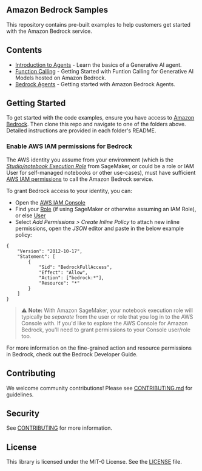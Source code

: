 <style>
  .md-typeset h1,
  .md-content__button {
    display: none;
  }
</style>

<h2>Amazon Bedrock Samples</h2>

This repository contains pre-built examples to help customers get started with the Amazon Bedrock service.

<h2>Contents</h2>

- [Introduction to Agents](https://github.com/aws-samples/amazon-bedrock-samples/agents/introduction-to-agents) - Learn the basics of a Generative AI agent.
- [Function Calling](https://github.com/aws-samples/amazon-bedrock-samples/agents/function-calling) - Getting Started with Funtion Calling for Generative AI Models hosted on Amazon Bedrock. 
- [Bedrock Agents](https://github.com/aws-samples/amazon-bedrock-samples/agents/agents-for-bedrock) - Getting started with Amazon Bedrock Agents.
<!-- - 
- [Bedrock Fine-tuning](bedrock-fine-tuning) - Fine-tune Bedrock models for your specific use case
- [Custom Model Import](custom-models) - Import custom models into Bedrock
- [Generative AI Solutions](generative-ai-solutions) - Example use cases for generative AI
- [Knowledge Bases](knowledge-bases) - Build knowledge bases with Bedrock
- [Retrival Augmented Generation (RAG)](rag-solutions) - Implementing RAG with Amazon Bedrock

- [Security and Governance](security-and-governance) - Secure your Bedrock applications
- [Responsible AI](responsible-ai) - Use Bedrock responsibly and ethically
- [Operational Tooling](ops-tooling) - Helpful samples to help operationalize your useage of Amazon Bedrock
- [Multimodal](multimodal) - Working with multimodal data using Amazon Bedrock -->

<h2>Getting Started</h2>

To get started with the code examples, ensure you have access to [Amazon Bedrock](https://aws.amazon.com/bedrock/). Then clone this repo and navigate to one of the folders above. Detailed instructions are provided in each folder's README.

<h3>Enable AWS IAM permissions for Bedrock</h3>

The AWS identity you assume from your environment (which is the [*Studio/notebook Execution Role*](https://docs.aws.amazon.com/sagemaker/latest/dg/sagemaker-roles.html) from SageMaker, or could be a role or IAM User for self-managed notebooks or other use-cases), must have sufficient [AWS IAM permissions](https://docs.aws.amazon.com/IAM/latest/UserGuide/access_policies.html) to call the Amazon Bedrock service.

To grant Bedrock access to your identity, you can:

- Open the [AWS IAM Console](https://us-east-1.console.aws.amazon.com/iam/home?#)
- Find your [Role](https://us-east-1.console.aws.amazon.com/iamv2/home?#/roles) (if using SageMaker or otherwise assuming an IAM Role), or else [User](https://us-east-1.console.aws.amazon.com/iamv2/home?#/users)
- Select *Add Permissions > Create Inline Policy* to attach new inline permissions, open the *JSON* editor and paste in the below example policy:

```
{
    "Version": "2012-10-17",
    "Statement": [
        {
            "Sid": "BedrockFullAccess",
            "Effect": "Allow",
            "Action": ["bedrock:*"],
            "Resource": "*"
        }
    ]
}
```

> ⚠️ **Note:** With Amazon SageMaker, your notebook execution role will typically be *separate* from the user or role that you log in to the AWS Console with. If you'd like to explore the AWS Console for Amazon Bedrock, you'll need to grant permissions to your Console user/role too.

For more information on the fine-grained action and resource permissions in Bedrock, check out the Bedrock Developer Guide.

<h2>Contributing</h2>

We welcome community contributions! Please see [CONTRIBUTING.md](CONTRIBUTING.md) for guidelines.

<h2>Security</h2>

See [CONTRIBUTING](CONTRIBUTING.md#security-issue-notifications) for more information.

<h2>License</h2>

This library is licensed under the MIT-0 License. See the [LICENSE](LICENSE) file.
